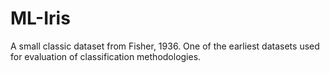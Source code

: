 # ML-Iris
A small classic dataset from Fisher, 1936. One of the earliest datasets used for evaluation of classification methodologies.
